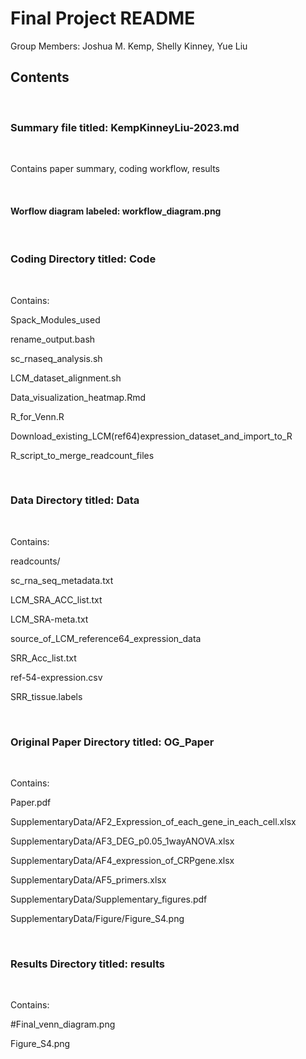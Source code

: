 # Final Project README

Group Members: Joshua M. Kemp, Shelly Kinney, Yue Liu

## Contents

&nbsp;

### **Summary file titled:** KempKinneyLiu-2023.md
&nbsp;

   Contains paper summary, coding workflow, results
   
&nbsp;

#### Worflow diagram labeled: workflow_diagram.png

&nbsp;

### **Coding Directory titled:** Code

&nbsp;

   Contains:
   
   
   Spack_Modules_used
   
   rename_output.bash
   
   sc_rnaseq_analysis.sh
   
   LCM_dataset_alignment.sh
   
   Data_visualization_heatmap.Rmd
   
   R_for_Venn.R
   
   Download_existing_LCM(ref64)expression_dataset_and_import_to_R
   
   R_script_to_merge_readcount_files
   
      
&nbsp;

### **Data Directory titled:** Data

&nbsp;

   Contains:
   
   readcounts/
   
   sc_rna_seq_metadata.txt
   
   LCM_SRA_ACC_list.txt
      
   LCM_SRA-meta.txt
      
   source_of_LCM_reference64_expression_data
      
   SRR_Acc_list.txt
   
   ref-54-expression.csv
   
   SRR_tissue.labels
      
      
&nbsp;

### **Original Paper Directory titled:** OG_Paper

&nbsp;

   Contains: 

   Paper.pdf
      
   SupplementaryData/AF2_Expression_of_each_gene_in_each_cell.xlsx
      
   SupplementaryData/AF3_DEG_p0.05_1wayANOVA.xlsx
      
   SupplementaryData/AF4_expression_of_CRPgene.xlsx
      
   SupplementaryData/AF5_primers.xlsx
      
   SupplementaryData/Supplementary_figures.pdf
   
   SupplementaryData/Figure/Figure_S4.png

&nbsp;

### **Results Directory titled:** results

&nbsp;

   Contains:
   
   #Final_venn_diagram.png
   
   Figure_S4.png

